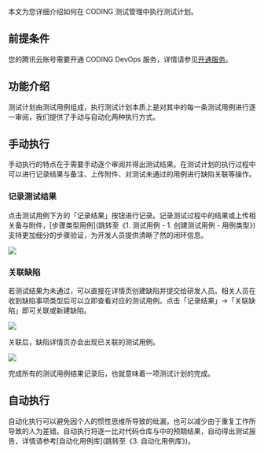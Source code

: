 本文为您详细介绍如何在 CODING 测试管理中执行测试计划。

## 前提条件

您的腾讯云账号需要开通 CODING DevOps 服务，详情请参见[开通服务](https://cloud.tencent.com/document/product/1115/37268)。

## 功能介绍

测试计划由测试用例组成，执行测试计划本质上是对其中的每一条测试用例进行逐一审阅，我们提供了手动与自动化两种执行方式。

## 手动执行

手动执行的特点在于需要手动逐个审阅并得出测试结果。在测试计划的执行过程中可以进行记录结果与备注、上传附件、对测试未通过的用例进行缺陷关联等操作。

### 记录测试结果

点击测试用例下方的「记录结果」按钮进行记录。记录测试过程中的结果或上传相关备与附件，[步骤类型用例](跳转至《1. 测试用例 - 1. 创建测试用例 - 用例类型》)支持更加细分的步骤验证，为开发人员提供清晰了然的闭环信息。

![](https://help-assets.codehub.cn/enterprise/20210517142859.png)

### 关联缺陷

若测试结果为未通过，可以直接在详情页创建缺陷并提交给研发人员。相关人员在收到缺陷事项类型后可以立即查看对应的测试用例。点击「记录结果」->「关联缺陷」即可关联或新建缺陷。

![](https://help-assets.codehub.cn/enterprise/20210517145128.png)

关联后，缺陷详情页亦会出现已关联的测试用例。

![](https://help-assets.codehub.cn/enterprise/20210517151808.png)

完成所有的测试用例结果记录后，也就意味着一项测试计划的完成。

## 自动执行

自动化执行可以避免因个人的惯性思维所导致的纰漏，也可以减少由于重复工作所导致的人为差错。自动执行将逐一比对代码仓库与中的预期结果，自动得出测试报告，详情请参考[自动化用例库](跳转至《3. 自动化用例库》)。